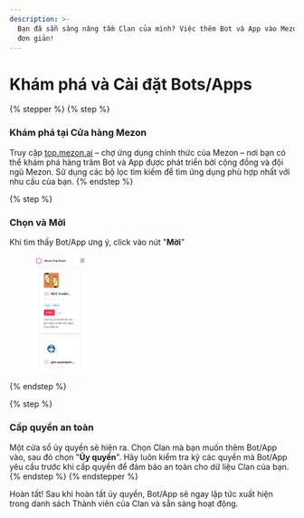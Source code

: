 ```yaml
---
description: >-
  Bạn đã sẵn sàng nâng tầm Clan của mình? Việc thêm Bot và App vào Mezon vô cùng
  đơn giản!
---
```


# Khám phá và Cài đặt Bots/Apps

{% stepper %}
{% step %}
### Khám phá tại Cửa hàng Mezon

Truy cập [top.mezon.ai](http://top.mezon.ai) – chợ ứng dụng chính thức của Mezon – nơi bạn có thể khám phá hàng trăm Bot và App được phát triển bởi cộng đồng và đội ngũ Mezon. Sử dụng các bộ lọc tìm kiếm để tìm ứng dụng phù hợp nhất với nhu cầu của bạn.
{% endstep %}

{% step %}
### **Chọn và Mời**

Khi tìm thấy Bot/App ưng ý, click vào nút "**Mời**"

<div align="left"><figure><img src="../.gitbook/assets/image (79).png" alt="" width="97"><figcaption></figcaption></figure></div>
{% endstep %}

{% step %}
### Cấp quyền an toàn

Một cửa sổ ủy quyền sẽ hiện ra. Chọn Clan mà bạn muốn thêm Bot/App vào, sau đó chọn "**Ủy quyền**". Hãy luôn kiểm tra kỹ các quyền mà Bot/App yêu cầu trước khi cấp quyền để đảm bảo an toàn cho dữ liệu Clan của bạn.
{% endstep %}
{% endstepper %}

Hoàn tất! Sau khi hoàn tất ủy quyền, Bot/App sẽ ngay lập tức xuất hiện trong danh sách Thành viên của Clan và sẵn sàng hoạt động.
